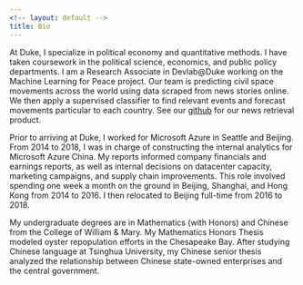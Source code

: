 ```yaml
---
<!-- layout: default -->
title: Bio
---
```


<!-- ## Professional Experience -->

At Duke, I specialize in political economy and quantitative methods. I have taken coursework in the political science, economics, and public policy departments. I am a Research Associate in Devlab@Duke working on the Machine Learning for Peace project. Our team is predicting civil space movements across the world using data scraped from news stories online. We then apply a supervised classifier to find relevant events and forecast movements particular to each country. See our [github](https://github.com/ssdorsey/news-please) for our news retrieval product.

Prior to arriving at Duke, I worked for Microsoft Azure in Seattle and Beijing. From 2014 to 2018, I was in charge of constructing the internal analytics for Microsoft Azure China. My reports informed company financials and earnings reports, as well as internal decisions on datacenter capacity, marketing campaigns, and supply chain improvements. This role involved spending one week a month on the ground in Beijing, Shanghai, and Hong Kong from 2014 to 2016. I then relocated to Beijing full-time from 2016 to 2018.

My undergraduate degrees are in Mathematics (with Honors) and Chinese from the College of William & Mary. My Mathematics Honors Thesis modeled oyster repopulation efforts in the Chesapeake Bay. After studying Chinese language at Tsinghua University, my Chinese senior thesis analyzed the relationship between Chinese state-owned enterprises and the central government. 
